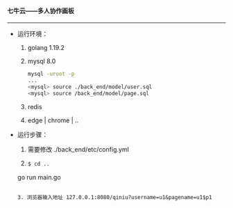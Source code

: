 #### 七牛云——多人协作画板

***

- 运行环境：

  1. golang 1.19.2

  2. mysql 8.0

     ```bash
     mysql -uroot -p
     ...
     <mysql> source ./back_end/model/user.sql
     <mysql> source /back_end/model/page.sql
     ```

  3. redis 

  4. edge | chrome | ..

- 运行步骤：

  1. 需要修改 ./back_end/etc/config.yml
  
  2. ```bash
     $ cd ..
   go run main.go
     ```
  
  3. 浏览器输入地址 127.0.0.1:8080/qiniu?username=u1&pagename=u1$p1

